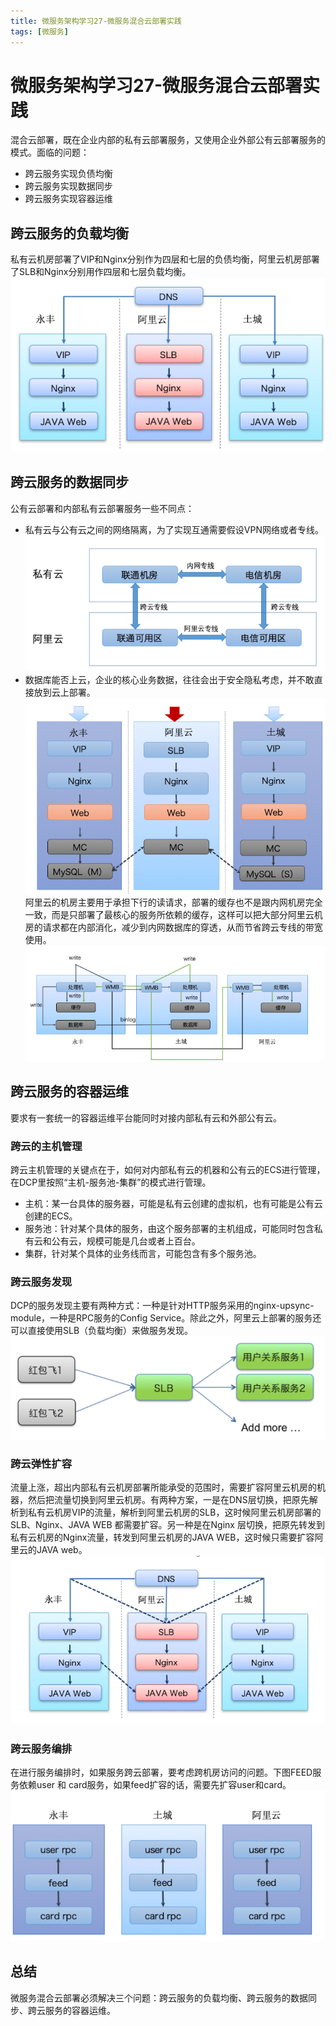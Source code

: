 ```yaml
---
title: 微服务架构学习27-微服务混合云部署实践
tags: [微服务]
---
```

# 微服务架构学习27-微服务混合云部署实践
混合云部署，既在企业内部的私有云部署服务，又使用企业外部公有云部署服务的模式。面临的问题：

- 跨云服务实现负债均衡
- 跨云服务实现数据同步
- 跨云服务实现容器运维

## 跨云服务的负载均衡
私有云机房部署了VIP和Nginx分别作为四层和七层的负债均衡，阿里云机房部署了SLB和Nginx分别用作四层和七层负载均衡。
![公有云私有云架构部署](/images/wbwfwsj27_gyy.png)<br/>

## 跨云服务的数据同步
公有云部署和内部私有云部署服务一些不同点：
- 私有云与公有云之间的网络隔离，为了实现互通需要假设VPN网络或者专线。 
![专线](/images/wbwfwsj27_gyy2.png)<br/>
- 数据库能否上云，企业的核心业务数据，往往会出于安全隐私考虑，并不敢直接放到云上部署。  
![中间件部署](/images/wbwfwsj_gyy3.png)<br/>
阿里云的机房主要用于承担下行的读请求，部署的缓存也不是跟内网机房完全一致，而是只部署了最核心的服务所依赖的缓存，这样可以把大部分阿里云机房的请求都在内部消化，减少到内网数据库的穿透，从而节省跨云专线的带宽使用。
![中间件部署](/images/wbwfwsj27_gyy4.png)<br/>

## 跨云服务的容器运维
要求有一套统一的容器运维平台能同时对接内部私有云和外部公有云。

### 跨云的主机管理
跨云主机管理的关键点在于，如何对内部私有云的机器和公有云的ECS进行管理，在DCP里按照“主机-服务池-集群”的模式进行管理。   
- 主机：某一台具体的服务器，可能是私有云创建的虚拟机，也有可能是公有云创建的ECS。
- 服务池：针对某个具体的服务，由这个服务部署的主机组成，可能同时包含私有云和公有云，规模可能是几台或者上百台。
- 集群，针对某个具体的业务线而言，可能包含有多个服务池。  

### 跨云服务发现
DCP的服务发现主要有两种方式：一种是针对HTTP服务采用的nginx-upsync-module，一种是RPC服务的Config Service。除此之外，阿里云上部署的服务还可以直接使用SLB（负载均衡）来做服务发现。
![跨云服务发现](/images/wbwfwsj27_hbf.png)<br/>

### 跨云弹性扩容
流量上涨，超出内部私有云机房部署所能承受的范围时，需要扩容阿里云机房的机器，然后把流量切换到阿里云机房。有两种方案，一是在DNS层切换，把原先解析到私有云机房VIP的流量，解析到阿里云机房的SLB，这时候阿里云机房部署的SLB、Nginx、JAVA WEB 都需要扩容。另一种是在Nginx 层切换，把原先转发到私有云机房的Nginx流量，转发到阿里云机房的JAVA WEB，这时候只需要扩容阿里云的JAVA web。  
![跨云服务发现](/images/wbwfwsj27_llzh.png)<br/>

### 跨云服务编排
在进行服务编排时，如果服务跨云部署，要考虑跨机房访问的问题。下图FEED服务依赖user 和 card服务，如果feed扩容的话，需要先扩容user和card。
![服务编排](/images/wbwfwsj27_fwbp.png)<br/>


## 总结
微服务混合云部署必须解决三个问题：跨云服务的负载均衡、跨云服务的数据同步、跨云服务的容器运维。










































